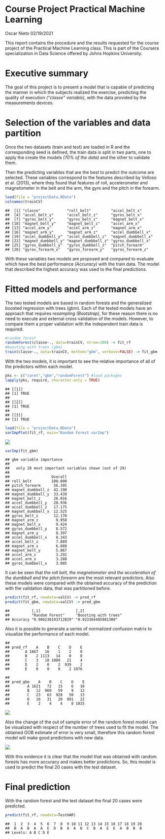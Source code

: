 Course Project Practical Machine Learning
================
Oscar Nieto
02/19/2021

This report contains the procedure and the results requested for the
course project of the Practical Machine Learning class. This is part of
the Coursera specialization in Data Science offered by Johns Hopkins
University.

# Executive summary

The goal of this project is to present a model that is capable of
predicting the manner in which the subjects realized the exercise,
predicting the quality of execution *(“clasee” variable)*, with the data
provided by the measurements devices.

# Selection of the variables and data partition

Once the two datasets (train and test) are loaded in R and the
corresponding seed is defined, the train data is split in two parts, one
to apply the create the models *(70% of the data)* and the other to
validate them.

Then the predicting variables that are the best to predict the outcome
are selected. These variables correspond to the features described by
Velloso et al. (2013), where they found that features of roll,
accelerometer and magnetometer in the belt and the arm, the gyro and the
pitch in the forearm.

``` r
load(file = "projectData.RData")
colnames(trainCV)
```

    ##  [1] "classe"            "roll_belt"         "accel_belt_x"     
    ##  [4] "accel_belt_y"      "accel_belt_z"      "gyros_belt_x"     
    ##  [7] "gyros_belt_y"      "gyros_belt_z"      "magnet_belt_x"    
    ## [10] "magnet_belt_y"     "magnet_belt_z"     "accel_arm_x"      
    ## [13] "accel_arm_y"       "accel_arm_z"       "magnet_arm_x"     
    ## [16] "magnet_arm_y"      "magnet_arm_z"      "accel_dumbbell_x" 
    ## [19] "accel_dumbbell_y"  "accel_dumbbell_z"  "magnet_dumbbell_x"
    ## [22] "magnet_dumbbell_y" "magnet_dumbbell_z" "gyros_dumbbell_x" 
    ## [25] "gyros_dumbbell_y"  "gyros_dumbbell_z"  "pitch_forearm"    
    ## [28] "gyros_forearm_x"   "gyros_forearm_y"   "gyros_forearm_z"

With these variables two models are proposed and compared to evaluate
which have the best performance *(Accuracy)* with the train data. The
model that described the highest accuracy was used to the final
predictions.

# Fitted models and performance

The two tested models are based in random forests and the generalized
boosted regression with trees (gbm). Each of the tested models have an
approach that requires *resampling (Bootstrap)*, for these reason there
is no need to execute and external cross validation of the models.
However, to compare them a proper validation with the independent train
data is required.

``` r
#random forest
randomForest(classe~., data=trainCV, ntree=100) -> fit_rf
#boosting with trees (gbm)
train(classe~., data=trainCV, method="gbm", verbose=FALSE) -> fit_gbm
```

With the two models, it is important to see the relative importance of
all of the predictors within each model.

``` r
pks <- c("caret","gbm","randomForest") #load packages
lapply(pks, require, character.only = TRUE)
```

    ## [[1]]
    ## [1] TRUE
    ## 
    ## [[2]]
    ## [1] TRUE
    ## 
    ## [[3]]
    ## [1] TRUE

``` r
load(file = "projectData.RData")
varImpPlot(fit_rf, main="Random Forest varImp")
```

![](course_project_ML_files/figure-gfm/unnamed-chunk-4-1.png)<!-- -->

``` r
varImp(fit_gbm)
```

    ## gbm variable importance
    ## 
    ##   only 20 most important variables shown (out of 29)
    ## 
    ##                   Overall
    ## roll_belt         100.000
    ## pitch_forearm      56.395
    ## magnet_dumbbell_z  42.190
    ## magnet_dumbbell_y  33.439
    ## magnet_belt_z      26.016
    ## accel_dumbbell_y   20.936
    ## accel_dumbbell_z   17.175
    ## magnet_dumbbell_x  12.525
    ## gyros_belt_z       12.170
    ## magnet_arm_z        9.950
    ## magnet_belt_x       9.424
    ## gyros_dumbbell_y    8.572
    ## magnet_arm_y        8.397
    ## accel_dumbbell_x    8.343
    ## accel_belt_z        7.889
    ## magnet_arm_x        6.089
    ## magnet_belt_y       5.867
    ## accel_arm_z         3.292
    ## accel_arm_x         3.288
    ## gyros_dumbbell_x    3.005

It can be seen that the *roll belt, the magnetometer and the
acceleration of the dumbbell and the pitch forearm* are the most
relevant predictors. Also these models were compared with the obtained
accuracy of the prediction with the validation data, that was
partitioned before.

``` r
predict(fit_rf, newdata=valCV) -> pred_rf
predict(fit_gbm, newdata=valCV) -> pred_gbm
```

    ##          [,1]                [,2]                 
    ##          "Random Forest"     "Boosting with trees"
    ## Accuracy "0.986236193712829" "0.923364485981308"

Also it is possible to generate a series of normalized confusion matrix
to visualize the performance of each model.

    ##        
    ## pred_rf    A    B    C    D    E
    ##       A 1667   16    1    2    0
    ##       B    2 1113   14    0    0
    ##       C    3   10 1009   21    4
    ##       D    2    0    2  939    2
    ##       E    0    0    0    2 1076

    ##         
    ## pred_gbm    A    B    C    D    E
    ##        A 1621   72   15    6   10
    ##        B   12  969   59    9   12
    ##        C   23   63  928   50   13
    ##        D   16   31   20  891   22
    ##        E    2    4    4    8 1025

![](course_project_ML_files/figure-gfm/unnamed-chunk-7-1.png)<!-- -->

Also the change of the out of sample error of the random forest model
can be visualized with respect of the number of trees used to fit the
model. The obtained OOB estimate of error is very small, therefore this
random forest model will make good predictions with new data.

![](course_project_ML_files/figure-gfm/unnamed-chunk-8-1.png)<!-- -->

With this evidence it is clear that the model that was obtained with
random forests has more accuracy and makes better predictions. So, this
model is used to predict the final 20 cases with the test dataset.

# Final prediction

With the random forest and the test dataset the final 20 cases were
predicted.

``` r
predict(fit_rf, newdata=TestHAR)
```

    ##  1  2  3  4  5  6  7  8  9 10 11 12 13 14 15 16 17 18 19 20 
    ##  B  A  B  A  A  E  D  B  A  A  B  C  B  A  E  E  A  B  B  B 
    ## Levels: A B C D E
